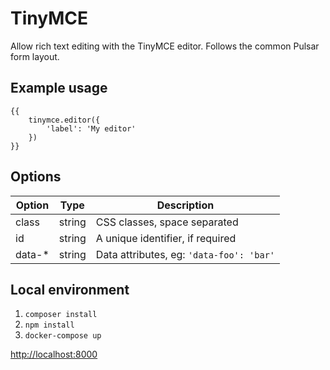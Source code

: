 # TinyMCE

Allow rich text editing with the TinyMCE editor. Follows the common Pulsar form layout.

## Example usage

```twig
{{
    tinymce.editor({
        'label': 'My editor'
    })
}}
```

## Options

Option | Type   | Description
------ | ------ | --------------------------------------------------------------
class  | string | CSS classes, space separated
id     | string | A unique identifier, if required
data-* | string | Data attributes, eg: `'data-foo': 'bar'`

## Local environment

1. `composer install`
1. `npm install`
1. `docker-compose up`

[http://localhost:8000](http://localhost:8000)
